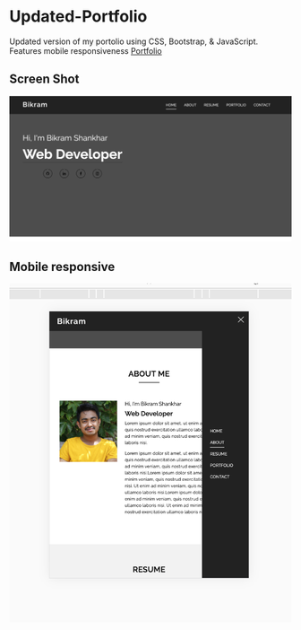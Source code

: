 # Updated-Portfolio
Updated version of my portolio using CSS, Bootstrap, & JavaScript. Features mobile responsiveness
<a href="https://bikramshankhar.github.io/Updated-Portfolio/">Portfolio</a>

<h2>Screen Shot</h2>
<img src="images/portfolio.png">
<h2>Mobile responsive</h2>
<img src="images/responsive.png">